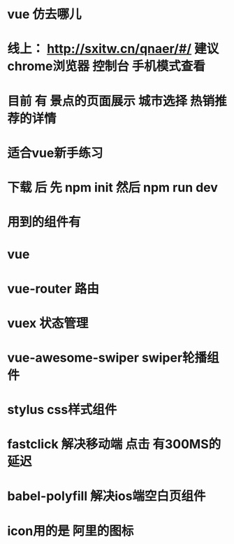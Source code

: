 # vue 仿去哪儿

#  线上： http://sxitw.cn/qnaer/#/    建议 chrome浏览器  控制台  手机模式查看


# 目前  有 景点的页面展示   城市选择   热销推荐的详情

# 适合vue新手练习

# 下载 后    先 npm init   然后 npm run dev


# 用到的组件有 
# vue 
# vue-router  路由
# vuex  状态管理
# vue-awesome-swiper   swiper轮播组件
# stylus   css样式组件
# fastclick   解决移动端 点击 有300MS的延迟 
# babel-polyfill   解决ios端空白页组件

# icon用的是  阿里的图标

